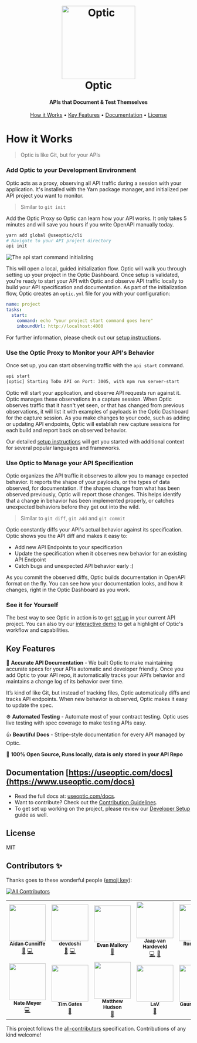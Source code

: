 
<h1 align="center">
  <br>
  <a href="https://useoptic.com"><img src="https://raw.githubusercontent.com/opticdev/optic/master/workspaces/ui/public/optic-logo.svg" alt="Optic" width="200"></a>
  <br>
  Optic
  <br>
</h1>

<h4 align="center">APIs that Document & Test Themselves</h4>

<p align="center">

</p>

<p align="center">
    <a href="#how-it-works">How it Works</a> •
  <a href="#key-features">Key Features</a> •
  <a href="#documentation-httpsuseopticcomdocs">Documentation</a> •
  <a href="#license">License</a>
</p>


# How it Works

> Optic is like Git, but for your APIs

### Add Optic to your Development Environment 

Optic acts as a proxy, observing all API traffic during a session with your application. It's installed with the Yarn package manager, and initialized per API project you want to monitor.

> Similar to `git init`

Add the Optic Proxy so Optic can learn how your API works. It only takes 5 minutes and will save you hours if you write OpenAPI manually today.
```bash
yarn add global @useoptic/cli
# Navigate to your API project directory
api init
```

![The api start command initializing](https://www.useoptic.com/static/init-9a9c43677e29e2b6f9f04bd7ce81ec26.svg)

This will open a local, guided initialization flow. Optic will walk you through setting up your project in the Optic Dashboard. Once setup is validated, you're ready to start your API with Optic and observe API traffic locally to build your API specification and documentation. As part of the initialization flow, Optic creates an `optic.yml` file for you with your configuration:

``` yaml
name: project
tasks:
  start:
    command: echo "your project start command goes here"
    inboundUrl: http://localhost:4000
```

For further information, please check out our [setup instructions](https://useoptic.com/docs/getting-started/).

### Use the Optic Proxy to Monitor your API's Behavior 

Once set up, you can start observing traffic with the `api start` command. 

```bash
api start
[optic] Starting ToDo API on Port: 3005, with npm run server-start
```

Optic will start your application, and observe API requests run against it. Optic manages these observations in a capture session. When Optic observes traffic that it hasn't yet seen, or that has changed from previous observations, it will list it with examples of payloads in the Optic Dashboard for the capture session. As you make changes to your code, such as adding or updating API endpoints, Optic will establish new capture sessions for each build and report back on observed behavior.

Our detailed [setup instructions](https://useoptic.com/docs/getting-started/) will get you started with additional context for several popular languages and frameworks.

### Use Optic to Manage your API Specification 

Optic organizes the API traffic it observes to allow you to manage expected behavior. It reports the shape of your payloads, or the types of data observed, for documentation. If the shapes change from what has been observed previously, Optic will report those changes. This helps identify that a change in behavior has been implemented properly, or catches unexpected behaviors before they get out into the wild.

> Similar to `git diff`, `git add` and `git commit`

Optic constantly diffs your API's actual behavior against its specification. Optic shows you the API diff and makes it easy to:
- Add new API Endpoints to your specification 
- Update the specification when it observes new behavior for an existing API Endpoint 
- Catch bugs and unexpected API behavior early :) 

As you commit the observed diffs, Optic builds documentation in OpenAPI format on the fly. You can see how your documentation looks, and how it changes, right in the Optic Dashboard as you work.

### See it for Yourself

The best way to see Optic in action is to get [set up](https://useoptic.com/docs/getting-started/) in your current API project. You can also try our [interactive demo](https://demo.useoptic.com) to get a highlight of Optic's workflow and capabilities.

## Key Features
📝 **Accurate API Documentation** - We built Optic to make maintaining accurate specs for your APIs automatic and developer friendly. Once you add Optic to your API repo, it automatically tracks your API’s behavior and maintains a change log of its behavior over time.

It’s kind of like Git, but instead of tracking files, Optic automatically diffs and tracks API endpoints. When new behavior is observed, Optic makes it easy to update the spec.

⚙️ **Automated Testing** - Automate most of your contract testing. Optic uses live testing with spec coverage to make testing APIs easy.

👍 **Beautiful Docs** - Stripe-style documentation for every API managed by Optic.

👋 **100% Open Source, Runs locally, data is only stored in your API Repo**


## Documentation [https://useoptic.com/docs](https://www.useoptic.com/docs)

- Read the full docs at: [useoptic.com/docs](https://www.useoptic.com/docs).
- Want to contribute? Check out the [Contribution Guidelines](Contributing.md).
- To get set up working on the project, please review our [Developer Setup](Developer-setup.md) guide as well.

## License 

MIT

## Contributors ✨

Thanks goes to these wonderful people ([emoji key](https://allcontributors.org/docs/en/emoji-key)):

<!-- ALL-CONTRIBUTORS-BADGE:START - Do not remove or modify this section -->
[![All Contributors](https://img.shields.io/badge/all_contributors-12-orange.svg?style=flat-square)](#contributors-)
<!-- ALL-CONTRIBUTORS-BADGE:END -->
<!-- ALL-CONTRIBUTORS-LIST:START - Do not remove or modify this section -->
<!-- prettier-ignore-start -->
<!-- markdownlint-disable -->
<table>
  <tr>
    <td align="center"><a href="http://aidancunniffe.com"><img src="https://avatars1.githubusercontent.com/u/5900338?v=4?s=100" width="100px;" alt=""/><br /><sub><b>Aidan Cunniffe</b></sub></a><br /><a href="https://github.com/opticdev/Optic/commits?author=acunniffe" title="Documentation">📖</a> <a href="https://github.com/opticdev/Optic/commits?author=acunniffe" title="Code">💻</a></td>
    <td align="center"><a href="https://devdoshi.com"><img src="https://avatars1.githubusercontent.com/u/1463179?v=4?s=100" width="100px;" alt=""/><br /><sub><b>devdoshi</b></sub></a><br /><a href="https://github.com/opticdev/Optic/commits?author=devdoshi" title="Documentation">📖</a> <a href="https://github.com/opticdev/Optic/commits?author=devdoshi" title="Code">💻</a></td>
    <td align="center"><a href="https://www.take2.co/consulting-development"><img src="https://avatars2.githubusercontent.com/u/4691748?v=4?s=100" width="100px;" alt=""/><br /><sub><b>Evan Mallory</b></sub></a><br /><a href="https://github.com/opticdev/Optic/commits?author=esopian" title="Documentation">📖</a></td>
    <td align="center"><a href="http://www.jaaprood.nl/"><img src="https://avatars1.githubusercontent.com/u/857549?v=4?s=100" width="100px;" alt=""/><br /><sub><b>Jaap van Hardeveld</b></sub></a><br /><a href="https://github.com/opticdev/Optic/commits?author=JaapRood" title="Code">💻</a> <a href="https://github.com/opticdev/Optic/commits?author=JaapRood" title="Documentation">📖</a></td>
    <td align="center"><a href="https://twitter.com/trulyronak"><img src="https://avatars1.githubusercontent.com/u/9388431?v=4?s=100" width="100px;" alt=""/><br /><sub><b>Ronak Shah</b></sub></a><br /><a href="https://github.com/opticdev/Optic/commits?author=trulyronak" title="Code">💻</a> <a href="https://github.com/opticdev/Optic/commits?author=trulyronak" title="Documentation">📖</a></td>
    <td align="center"><a href="https://github.com/taraedits"><img src="https://avatars1.githubusercontent.com/u/52361229?v=4?s=100" width="100px;" alt=""/><br /><sub><b>taraedits</b></sub></a><br /><a href="https://github.com/opticdev/Optic/commits?author=taraedits" title="Documentation">📖</a></td>
    <td align="center"><a href="https://github.com/LouManglass"><img src="https://avatars2.githubusercontent.com/u/241059?v=4?s=100" width="100px;" alt=""/><br /><sub><b>Lou Manglass</b></sub></a><br /><a href="https://github.com/opticdev/Optic/commits?author=LouManglass" title="Code">💻</a> <a href="https://github.com/opticdev/Optic/commits?author=LouManglass" title="Documentation">📖</a></td>
  </tr>
  <tr>
    <td align="center"><a href="https://github.com/notnmeyer"><img src="https://avatars3.githubusercontent.com/u/672246?v=4?s=100" width="100px;" alt=""/><br /><sub><b>Nate Meyer</b></sub></a><br /><a href="https://github.com/opticdev/Optic/commits?author=notnmeyer" title="Code">💻</a></td>
    <td align="center"><a href="https://github.com/timgates42"><img src="https://avatars1.githubusercontent.com/u/47873678?v=4?s=100" width="100px;" alt=""/><br /><sub><b>Tim Gates</b></sub></a><br /><a href="https://github.com/opticdev/Optic/commits?author=timgates42" title="Documentation">📖</a></td>
    <td align="center"><a href="https://github.com/matthewhudson"><img src="https://avatars2.githubusercontent.com/u/320194?v=4?s=100" width="100px;" alt=""/><br /><sub><b>Matthew Hudson</b></sub></a><br /><a href="https://github.com/opticdev/Optic/commits?author=matthewhudson" title="Documentation">📖</a></td>
    <td align="center"><a href="https://github.com/lvenier"><img src="https://avatars1.githubusercontent.com/u/17571692?v=4?s=100" width="100px;" alt=""/><br /><sub><b>LaV</b></sub></a><br /><a href="https://github.com/opticdev/Optic/commits?author=lvenier" title="Documentation">📖</a></td>
    <td align="center"><a href="https://github.com/gaurav-nelson"><img src="https://avatars2.githubusercontent.com/u/23069445?v=4?s=100" width="100px;" alt=""/><br /><sub><b>Gaurav Nelson</b></sub></a><br /><a href="https://github.com/opticdev/Optic/commits?author=gaurav-nelson" title="Documentation">📖</a></td>
  </tr>
</table>

<!-- markdownlint-restore -->
<!-- prettier-ignore-end -->

<!-- ALL-CONTRIBUTORS-LIST:END -->

This project follows the [all-contributors](https://github.com/all-contributors/all-contributors) specification. Contributions of any kind welcome!

